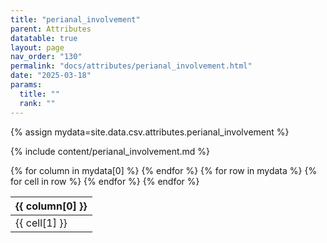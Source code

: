 ```yaml
---
title: "perianal_involvement"
parent: Attributes
datatable: true
layout: page
nav_order: "130"
permalink: "docs/attributes/perianal_involvement.html"
date: "2025-03-18"
params:
  title: ""
  rank: ""
---
```

{% assign mydata=site.data.csv.attributes.perianal_involvement %} 

{% include content/perianal_involvement.md %}

<table id="myTable" class="display" style="width:100%">
    <thead>
    {% for column in mydata[0] %}
        <th>{{ column[0] }}</th>
    {% endfor %}
    </thead>
    <tbody>
    {% for row in mydata %}
        <tr>
        {% for cell in row %}
            <td>{{ cell[1] }}</td>
        {% endfor %}
        </tr>
    {% endfor %}
    </tbody>
</table>
<script type="text/javascript">
  $(document).ready(function () {
    $('#myTable').DataTable({
      responsive: true,
      deferRender: false,
      paging: false,
      order: [],
    });
  });
</script>

